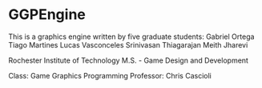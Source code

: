 # GGPEngine

This is a graphics engine written by five graduate students:
Gabriel Ortega
Tiago Martines
Lucas Vasconceles
Srinivasan Thiagarajan
Meith Jharevi

Rochester Institute of Technology
M.S. - Game Design and Development

Class: Game Graphics Programming
Professor: Chris Cascioli
